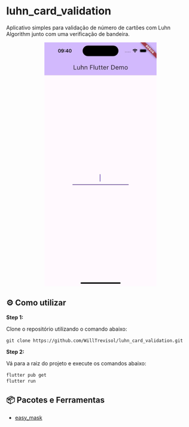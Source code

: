 # luhn_card_validation

Aplicativo simples para validação de número de cartões com Luhn Algorithm junto com uma verificação de bandeira.

<p align="center">
<img src="assets/readme_file/screen_record.gif" width="300">
</p>

## :gear: Como utilizar

**Step 1:**

Clone o repositório utilizando o comando abaixo:

```
git clone https://github.com/WillTrevisol/luhn_card_validation.git
```

**Step 2:**

Vá para a raiz do projeto e execute os comandos abaixo: 

```
flutter pub get
flutter run
```

## :package: Pacotes e Ferramentas

* [easy_mask](https://pub.dev/packages/easy_mask)
